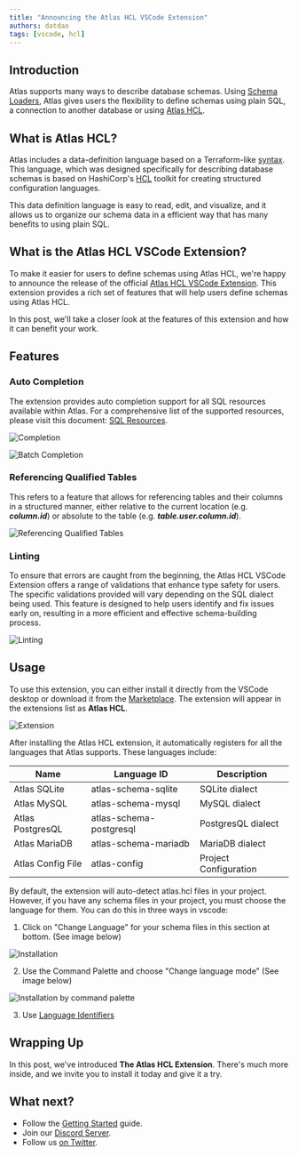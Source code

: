 ```yaml
---
title: "Announcing the Atlas HCL VSCode Extension"
authors: datdao
tags: [vscode, hcl]
---
```


## Introduction

Atlas supports many ways to describe database schemas. Using [Schema Loaders](https://atlasgo.io/blog/2023/01/05/atlas-v090#schema-loaders),
Atlas gives users the flexibility to define schemas using plain SQL, a connection to another database or using 
[Atlas HCL](https://atlasgo.io/atlas-schema/sql-resources). 

## What is Atlas HCL?

Atlas includes a data-definition language based on a Terraform-like [syntax](https://atlasgo.io/guides/ddl#hcl). This
language, which was designed specifically for describing database schemas is based on HashiCorp's [HCL](https://github.com/hashicorp/hcl)
toolkit for creating structured configuration languages.

This data definition language is easy to read, edit, and visualize, and it allows us to organize our schema data in a
efficient way that has many benefits to using plain SQL.

## What is the Atlas HCL VSCode Extension?

To make it easier for users to define schemas using Atlas HCL, we're happy to announce the release of the official
[Atlas HCL VSCode Extension](https://marketplace.visualstudio.com/items?itemName=Ariga.atlas-hcl). 
This extension provides a rich set of features that will help users define schemas using Atlas HCL.

In this post, we'll take a closer look at the features of this extension
and how it can benefit your work.

## Features

### Auto Completion

The extension provides auto completion support for all SQL resources available within Atlas. For a comprehensive
list of the supported resources, please visit this
document: [SQL Resources](https://atlasgo.io/atlas-schema/sql-resources).

![Completion](https://atlasgo.io/uploads/images/vscode/vscode-completion.gif)

![Batch Completion](https://atlasgo.io/uploads/images/vscode/vscode-batch-completion.gif)

### Referencing Qualified Tables

This refers to a feature that allows for referencing tables and their columns in a structured manner, either relative to
the current location (e.g. **_column.id_**) or absolute to the table (e.g. **_table.user.column.id_**).

![Referencing Qualified Tables](https://atlasgo.io/uploads/images/vscode/vscode-references.gif)

### Linting

To ensure that errors are caught from the beginning, the Atlas HCL VSCode Extension offers a range of validations that
enhance type safety for users. The specific validations provided will vary depending on the SQL dialect being used. This
feature is designed to help users identify and fix issues early on, resulting in a more efficient and effective
schema-building process.

![Linting](https://atlasgo.io/uploads/images/vscode/vscode-validation.png)

## Usage

To use this extension, you can either install it directly from the VSCode desktop or download it from
the [Marketplace](https://marketplace.visualstudio.com/items?itemName=Ariga.atlas-hcl). The extension will appear in the
extensions list as **Atlas HCL**.

![Extension](https://atlasgo.io/uploads/images/vscode/vscode-extension.png)

After installing the Atlas HCL extension, it automatically registers for all the languages that Atlas supports. These
languages include:

| Name              | Language ID             | Description           
|-------------------|-------------------------|-----------------------|
| Atlas SQLite      | atlas-schema-sqlite     | SQLite dialect        
| Atlas MySQL       | atlas-schema-mysql      | MySQL dialect         
| Atlas PostgresQL  | atlas-schema-postgresql | PostgresQL dialect    
| Atlas MariaDB     | atlas-schema-mariadb    | MariaDB dialect       
| Atlas Config File | atlas-config            | Project Configuration 

By default, the extension will auto-detect atlas.hcl files in your project.
However, if you have any schema files in your project, you must choose the language for them. You can do this in three
ways in vscode:

1. Click on "Change Language" for your schema files in this section at bottom. (See image below)

![Installation](https://atlasgo.io/uploads/images/vscode/vscode-installation.png)

2. Use the Command Palette and choose "Change language mode" (See image below)

![Installation by command palette](https://atlasgo.io/uploads/images/vscode/vscode-installation-2.png)

3. Use [Language Identifiers](https://code.visualstudio.com/docs/languages/identifiers)

## Wrapping Up

In this post, we've introduced **The Atlas HCL Extension**. There's much more inside, and we invite you to install it
today and give it a try.

## What next?

* Follow the [Getting Started](https://atlasgo.io/cli/getting-started/setting-up) guide.
* Join our [Discord Server](https://discord.gg/zZ6sWVg6NT).
* Follow us [on Twitter](https://twitter.com/ariga_io).
